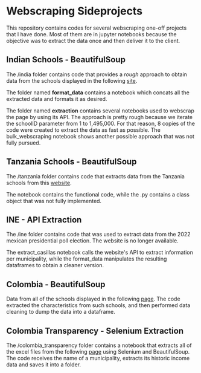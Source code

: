 # Webscraping Sideprojects

This repository contains codes for several webscraping one-off projects that I have done. Most of them are in jupyter notebooks because the objective was to extract the data once and then deliver it to the client.

## Indian Schools - BeautifulSoup

The /india folder contains code that provides a _rough_ approach to obtain data from the schools displayed in the following [site](https://schoolgis.nic.in/).

The folder named **format_data** contains a notebook which concats all the extracted data and formats it as desired.

The folder named **extraction** contains several notebooks used to webscrap the page by using its API. The approach is pretty rough because we iterate the schoolID parameter from 1 to 1,495,000. For that reason, 8 copies of the code were created to extract the data as fast as possible. The bulk_webscraping notebook shows another possible approach that was not fully pursued.


## Tanzania Schools - BeautifulSoup


The /tanzania folder contains code that extracts data from the Tanzania schools from this [website](https://onlinesys.necta.go.tz/results/2021/psle/psle.htm).

The notebook contains the  functional code, while the .py contains a class object that was not fully implemented. 

## INE - API Extraction

The /ine folder contains code that was used to extract data from the 2022 mexican presidential poll election. The website is no longer available.

The extract_casillas notebook calls the website's API to extract information per municipality, while the format_data manipulates the resulting dataframes to obtain a cleaner version.


## Colombia - BeautifulSoup

Data from all of the schools displayed in the following [page](https://www.redacademica.edu.co/colegios?name=&field_localidad_target_id=All&page=0). The code extracted the characteristics from such schools, and then performed data cleaning to dump the data into a dataframe.

## Colombia Transparency - Selenium Extraction

The /colombia_transparency folder contains a notebook that extracts all of the excel files from the following [page](https://www.chip.gov.co/schip_rt/index.jsf) using Selenium and BeautifulSoup. The code receives the name of a municipality, extracts its historic income data and saves it into a folder.

